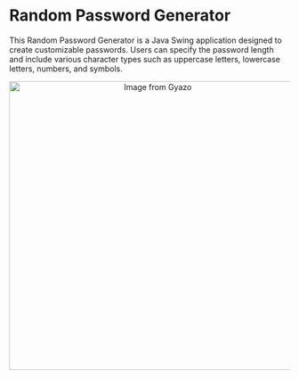 <h1>Random Password Generator</h1>
<p>
    This Random Password Generator is a Java Swing application designed to create customizable passwords. Users can specify the password length and include various character types such as uppercase letters, lowercase letters, numbers, and symbols.
</p>

<p align="center">
  <a><img src="https://i.gyazo.com/22dba4bddd3bff6d185fe1e7f1dd39de.gif" alt="Image from Gyazo" width="518"/></a>
</p>

